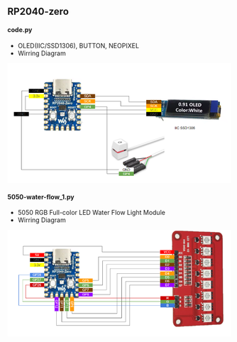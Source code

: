 ## RP2040-zero


#### code.py 

- OLED(IIC/SSD1306), BUTTON, NEOPIXEL
- Wirring Diagram

![Wiring diagram](https://github.com/altarizer/CIRCUITPY/blob/main/rp2040-zero/wiring-diagrams/code.py.png?raw=true)


#### 5050-water-flow_1.py 

- 5050 RGB Full-color LED Water Flow Light Module
- Wirring Diagram

![Wiring diagram](https://github.com/altarizer/CIRCUITPY/blob/main/rp2040-zero/wiring-diagrams/5050-water-flow_1.py.png?raw=true)

